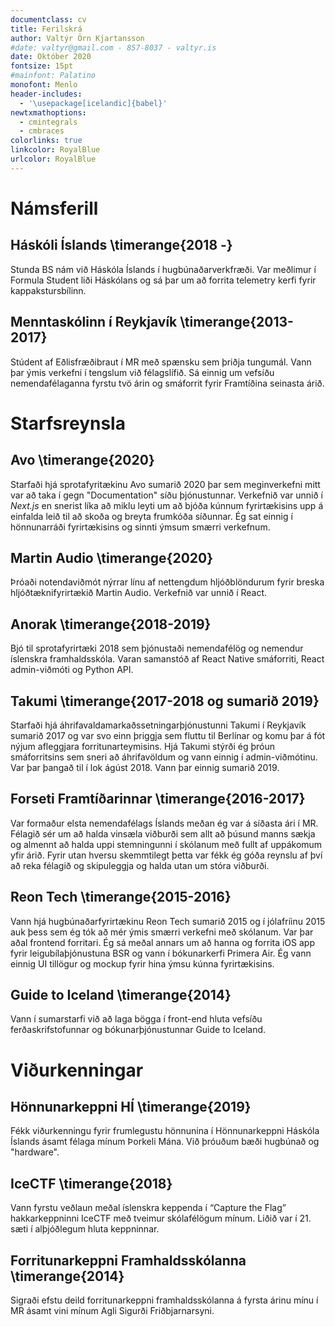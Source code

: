 ```yaml
---
documentclass: cv
title: Ferilskrá
author: Valtýr Örn Kjartansson
#date: valtyr@gmail.com - 857-8037 - valtyr.is
date: Október 2020
fontsize: 15pt
#mainfont: Palatino
monofont: Menlo
header-includes:
  - '\usepackage[icelandic]{babel}'
newtxmathoptions:
  - cmintegrals
  - cmbraces
colorlinks: true
linkcolor: RoyalBlue
urlcolor: RoyalBlue
---
```


# **Námsferill**

## Háskóli Íslands \timerange{2018 -}

Stunda BS nám við Háskóla Íslands í hugbúnaðarverkfræði. Var meðlimur í Formula Student liði
Háskólans og sá þar um að forrita telemetry kerfi fyrir kappakstursbílinn.

## Menntaskólinn í Reykjavík \timerange{2013-2017}

Stúdent af Eðlisfræðibraut í MR með spænsku sem þriðja tungumál. Vann þar ýmis verkefni í tengslum við félagslífið.
Sá einnig um vefsíðu nemendafélaganna fyrstu tvö árin og smáforrit fyrir Framtíðina seinasta árið.

# **Starfsreynsla**

## Avo \timerange{2020}

Starfaði hjá sprotafyritækinu Avo sumarið 2020 þar sem meginverkefni mitt var að taka í gegn "Documentation" síðu þjónustunnar. Verkefnið var unnið í _Next.js_ en snerist líka að miklu leyti um að bjóða kúnnum fyrirtækisins upp á einfalda leið til að skoða og breyta frumkóða síðunnar.
Ég sat einnig í hönnunarráði fyrirtækisins og sinnti ýmsum smærri verkefnum.

## Martin Audio \timerange{2020}

Þróaði notendaviðmót nýrrar línu af nettengdum hljóðblöndurum fyrir breska hljóðtæknifyrirtækið Martin Audio.
Verkefnið var unnið í React.

## Anorak \timerange{2018-2019}

Bjó til sprotafyrirtæki 2018 sem þjónustaði nemendafélög og nemendur íslenskra framhaldsskóla. Varan samanstóð af React
Native smáforriti, React admin-viðmóti og Python API.

## Takumi \timerange{2017-2018 og sumarið 2019}

Starfaði hjá áhrifavaldamarkaðssetningarþjónustunni Takumi í Reykjavík sumarið 2017 og var svo einn þriggja sem fluttu
til Berlínar og komu þar á fót nýjum afleggjara forritunarteymisins. Hjá Takumi stýrði ég þróun smáforritsins sem sneri
að áhrifavöldum og vann einnig í admin-viðmótinu. Var þar þangað til í lok ágúst 2018. Vann þar einnig sumarið 2019.

## Forseti Framtíðarinnar \timerange{2016-2017}

Var formaður elsta nemendafélags Íslands meðan ég var á síðasta ári í MR. Félagið sér um að halda vinsæla
viðburði sem allt að þúsund manns sækja og almennt að halda uppi stemningunni í skólanum með fullt af uppákomum yfir
árið. Fyrir utan hversu skemmtilegt þetta var fékk ég góða reynslu af því að reka félagið og skipuleggja og halda utan
um stóra viðburði.

## Reon Tech \timerange{2015-2016}

Vann hjá hugbúnaðarfyrirtækinu Reon Tech sumarið 2015 og í jólafríinu 2015 auk þess sem ég tók að mér ýmis smærri
verkefni með skólanum. Var þar aðal frontend forritari. Ég sá meðal annars um að hanna og forrita iOS app fyrir
leigubílaþjónustuna BSR og vann í bókunarkerfi Primera Air. Ég vann einnig UI tillögur og mockup fyrir hina ýmsu
kúnna fyrirtækisins.

## Guide to Iceland \timerange{2014}

Vann í sumarstarfi við að laga bögga í front-end hluta vefsíðu ferðaskrifstofunnar og
bókunarþjónustunnar Guide to Iceland.

# **Viðurkenningar**

## Hönnunarkeppni HÍ \timerange{2019}

Fékk viðurkenningu fyrir frumlegustu hönnunina í Hönnunarkeppni Háskóla Íslands ásamt félaga mínum Þorkeli Mána.
Við þróuðum bæði hugbúnað og "hardware".

## IceCTF \timerange{2018}

Vann fyrstu veðlaun meðal íslenskra keppenda í “Capture the Flag” hakkarkeppninni IceCTF með tveimur
skólafélögum mínum. Liðið var í 21. sæti í alþjóðlegum hluta keppninnar.

## Forritunarkeppni Framhaldsskólanna \timerange{2014}

Sigraði efstu deild forritunarkeppni framhaldsskólanna á fyrsta árinu mínu í MR ásamt vini mínum
Agli Sigurði Friðbjarnarsyni.
